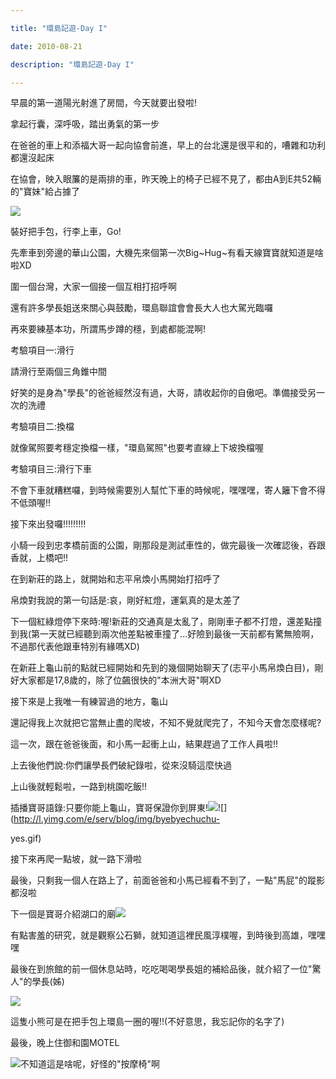 ```yaml
---

title: "環島記遊-Day I"

date: 2010-08-21

description: "環島記遊-Day I"

---
```




早晨的第一道陽光射進了房間，今天就要出發啦!  

拿起行囊，深呼吸，踏出勇氣的第一步  

  

在爸爸的車上和添福大哥一起向協會前進，早上的台北還是很平和的，嘈雜和功利都還沒起床  

在協會，映入眼簾的是兩排的車，昨天晚上的椅子已經不見了，都由A到E共52輛的"寶妹"給占據了  

![](http://8.share.photo.xuite.net/jjcl52/18443fb/14439473/762758602_m.jpg)  

裝好把手包，行李上車，Go!  

先牽車到旁邊的華山公園，大機先來個第一次Big~Hug~有看天線寶寶就知道是啥啦XD  

圍一個台灣，大家一個接一個互相打招呼啊  

還有許多學長姐送來關心與鼓勵，環島聯誼會會長大人也大駕光臨囉  

再來要練基本功，所謂馬步蹲的穩，到處都能混啊!  

考驗項目一:滑行  

請滑行至兩個三角錐中間  

好笑的是身為"學長"的爸爸經然沒有過，大哥，請收起你的自傲吧。準備接受另一次的洗禮  

考驗項目二:換檔  

就像駕照要考穩定換檔一樣，"環島駕照"也要考直線上下坡換檔喔  

  

考驗項目三:滑行下車  

不會下車就糟糕囉，到時候需要別人幫忙下車的時候呢，嘿嘿嘿，寄人籬下會不得不低頭喔!!  

接下來出發囉!!!!!!!!!  

  

小騎一段到忠孝橋前面的公園，剛那段是測試車性的，做完最後一次確認後，吞跟香就，上橋吧!!  

在到新莊的路上，就開始和志平帛煥小馬開始打招呼了  

帛煥對我說的第一句話是:哀，剛好紅燈，運氣真的是太差了  

下一個紅綠燈停下來時:喔!新莊的交通真是太亂了，剛剛車子都不打燈，還差點撞到我(第一天就已經聽到兩次他差點被車撞了...好險到最後一天前都有驚無險啊，不過那代表他跟車特別有緣嗎XD)  

  

在新莊上龜山前的點就已經開始和先到的幾個開始聊天了(志平小馬帛煥白目)，剛好大家都是17,8歲的，除了位飆很快的"本洲大哥"啊XD  

  

接下來是上我唯一有練習過的地方，龜山  

還記得我上次就把它當無止盡的爬坡，不知不覺就爬完了，不知今天會怎麼樣呢?  

這一次，跟在爸爸後面，和小馬一起衝上山，結果趕過了工作人員啦!!  

  

上去後他們說:你們讓學長們破紀錄啦，從來沒騎這麼快過  

  

上山後就輕鬆啦，一路到桃園吃飯!!  

插播寶哥語錄:只要你能上龜山，寶哥保證你到屏東!![](http://l.yimg.com/e/serv/blog/smiley/msn/thumbs_up.gif)![](http://l.yimg.com/e/serv/blog/img/byebyechuchu-

yes.gif)  

  

  

接下來再爬一點坡，就一路下滑啦  

最後，只剩我一個人在路上了，前面爸爸和小馬已經看不到了，一點"馬屁"的蹤影都沒啦  

  

下一個是寶哥介紹湖口的廟![](http://8.share.photo.xuite.net/jjcl52/1844313/14439473/762758626_m.jpg)  

有點害羞的研究，就是觀察公石獅，就知道這裡民風淳樸喔，到時後到高雄，嘿嘿嘿  

  

最後在到旅館的前一個休息站時，吃吃喝喝學長姐的補給品後，就介紹了一位"驚人"的學長(姊)  

![](http://8.share.photo.xuite.net/jjcl52/1844326/14439473/762758645_m.jpg)  

這隻小熊可是在把手包上環島一圈的喔!!(不好意思，我忘記你的名字了)  

最後，晚上住御和園MOTEL  

![](http://8.share.photo.xuite.net/jjcl52/184433d/14439473/762758668_m.jpg)不知道這是啥呢，好怪的"按摩椅"啊
